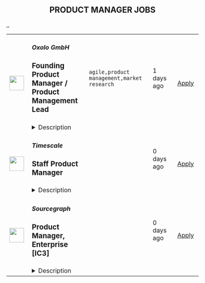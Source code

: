 <div align="center"><h2>PRODUCT MANAGER JOBS</h2></div><table><tr>
                <td width="100" height="100" rowspan="2">
                    <img src="https://remotive.com/job/1894504/logo" width="38px" height="auto">
                </td>
                <td width="300">
                    <h5>Oxolo GmbH</h5>
                    <h3>Founding Product Manager / Product Management Lead</h3>
                </td>
                <td width="300">
                    <code>agile,product management,market research</code>
                </td>
                <td width="200">
                <text>1 days ago</text>
                </td>
                <td width="100" rowspan="2">
                <a href="https://remotive.com/remote-jobs/product/founding-product-manager-product-management-lead-1894504" align="right" target="_blank">Apply</a>
                </td>
            </tr>
            <tr>
                <td colspan="3">
                <details><summary>Description</summary>
                <div class="h2">Your mission</div>
<p><strong>About Oxolo:</strong><br>At Oxolo, we're reimagining video storytelling by harnessing the power of AI. Our groundbreaking platform transforms simple product URLs into captivating, professional-grade videos, revolutionizing how people create videos these days. Our mission is to democratize high-quality video production, making compelling visual storytelling accessible to all. Join us on this exciting journey as we change the face of e-commerce, advertising, e-learning and more... one video at a time.</p>
<p><strong>Join us as our Founding Product Manager / Product Management Lead</strong></p>
<p>We are looking for a visionary Product Manager to lead our product initiatives from the ground up, shaping the future of our products and leaving a lasting impact on the industry. In our Series A startup, you will have the thrilling challenge of impacting and driving our product vision in a rapidly evolving market of Video AI. You will work closely with our CPO and help guide our product from start to becoming a market leader.</p>
<div class="h2">Your area of responsibility</div>
<ul style="">
<li style="">Impact and execute a comprehensive product strategy that aligns with business goals.</li>
<li style="">Lead product development from conception to launch, balancing vision with practical execution and ensuring market-fit with a user-centric approach.</li>
<li style="">Cultivate a high-performing cross-functional culture, fostering innovation, excellence and resilience.</li>
<li style="">Conduct product discovery and market research to identify customer needs and emerging trends.</li>
<li style="">Embrace ambiguity and rapidly changing environments to drive product and business success.</li>
<li style="">Champion a data-driven approach to decision-making, leveraging analytics to inform product direction.</li>
<li style="">Engage directly with customers to gather insights and foster strong relationships.</li>
<li style="">Prioritize effectively, balancing customer needs, business constraints, and technical challenges.</li>
</ul>
<div class="h2">Your profile</div>
<ul style="">
<li style="">Proven experience in product management (5+ yrs), preferably in a fast-paced, Series A or early-stage startup.</li>
<li style="">Demonstrated ability to develop successful product strategies and lead products from conception to market success.</li>
<li style="">Strong leadership skills, building and leading teams through uncertain and dynamic environments is a plus.</li>
<li style="">Excellent communication, stakeholder management, and team collaboration abilities.</li>
<li style="">Agile and adaptable, with a capacity to thrive in a fast-paced and uncertain environment.</li>
<li style="">A deep understanding of the tech industry and passion for innovation &amp; AI.</li>
<li style="">A strong passion for continuous learning, staying informed on the latest best practices, and emerging technologies.</li>
</ul>
<p>If you're excited to be at the forefront of AI video, apply now to join Oxolo! We look forward to hearing from you!</p>
<p>_<em>Research shows that while men apply to jobs when they meet an average of 60% of the criteria, women and other</em> <em>marginalized</em> <em>folks tend to only apply when they check every box. If you think you have what it takes, even if you don't meet every single point on the job description, please still get in touch. We'd love to have a chat and see if you could be a great fit.</em></p>
<div class="h2">Why us?</div>
<ul style="">
<li style="">Working at the forefront of AI Video Innovation</li>
<li style="">Excellent employee satisfaction</li>
<li style="">Competitive salary and</li>
<li style="">Participation in company success (VSOP)</li>
<li style="">Quarterly off-sites for the entire team all over the world</li>
<li style="">Home office set-up</li>
<li style="">Dynamic environment with a flat hierarchy, and a high level of transparency</li>
<li style="">Flexible working hours and the opportunity to work remotely, written and spoken English is a must as well as Central European time zone working hours.</li>
<li style="">Best hardware and software to ensure that work truly is enjoyable</li>
<li style="">A personal annual budget for further education/training</li>
</ul>
<div class="h1">About the company</div>
<p><strong>Oxolo was founded in 2020 in Hamburg, Germany with the goal of building technology that creates automated video content featuring virtual humans for advertisers, e-commerce, e-learning, e-health, and more. We take pride in having built a diverse, international team with over 15 nationalities represented and 20 languages spoken. Our team comprises around 50 people, mostly world-class engineers, and we work 100% remotely. Our Glassdoor rating is consistently 4.8* and we are one of the most sought-after remote-first companies for top talent. If you are ready to make an impact and play a pivotal role in realizing Oxolo’s vision as the world leader in synthetic media, we invite you to embark on this transformative journey with us.</strong></p>
<img src="https://remotive.com/job/track/1894504/blank.gif?source=public_api" alt=""/>
                </details>
                </td>
            </tr>,<tr>
                <td width="100" height="100" rowspan="2">
                    <img src="https://pbs.twimg.com/profile_images/1542681228666671107/L5LYJLAD_400x400.png" width="38px" height="auto">
                </td>
                <td width="300">
                    <h5>Timescale</h5>
                    <h3>Staff Product Manager</h3>
                </td>
                <td width="300">
                    <code></code>
                </td>
                <td width="200">
                <text>0 days ago</text>
                </td>
                <td width="100" rowspan="2">
                <a href="https://www.timescale.com/careers/7096678002?gh_jid=7096678002" align="right" target="_blank">Apply</a>
                </td>
            </tr>
            <tr>
                <td colspan="3">
                <details><summary>Description</summary>
                &lt;p&gt;Timescale is looking for an experienced and entrepreneurial&lt;strong&gt; Staff Product Manager&lt;/strong&gt; with a track record of successfully leading SaaS products end-to-end.&lt;/p&gt;
&lt;p&gt;This is an exciting opportunity to build the next great cloud-native database for the 25 million developers in the world.&lt;/p&gt;
&lt;p&gt;Product Managers at Timescale have a lot of responsibility and own the success of their products. You’ll deeply understand our customers, identify their jobs to be done, build product strategies to go after those markets, collaborate with design and engineering to build solutions to the identified problems, define positioning, and drive adoption, working closely with our go-to-market teams. You’ll work strategically and tactically to lead your product end-to-end, obsess about the customer experience, grow product adoption, and drive business outcomes.&lt;/p&gt;
&lt;p&gt;You&#39;ll succeed at Timescale if you are entrepreneurial, bold, scrappy, decisive, fired up in front of challenges and uncertainty, and get things done.&lt;/p&gt;
&lt;p&gt;&lt;em&gt;Timescale is a mostly remote company with team members around the world, and English language fluency is a requirement. The preferred candidate for this role will have working hours in East Coast American or European time zones to better coordinate with their teams.&lt;/em&gt;&lt;/p&gt;
&lt;p&gt;&lt;strong&gt;Responsibilities:&lt;/strong&gt;&lt;/p&gt;
&lt;ul&gt;
&lt;li&gt;Develop a deep understanding of our customers and their problems, the competitive landscape, and market trends.&lt;/li&gt;
&lt;li&gt;Identify what problems to focus on and the sequence of steps to solve them. Provide engineering and design with all the customer, market, and business context they need to define and build the right solutions.&lt;/li&gt;
&lt;li&gt;Articulate the value new products and features deliver before we start building them and iterate on that with input from customers as we make progress towards the release.&lt;/li&gt;
&lt;li&gt;Lead how their products are taken to market and drive marketing and sales to effectively communicate the value of the product and drive adoption.&lt;/li&gt;
&lt;li&gt;Define and measure success in the form of input and output metrics and connect those to the business outcomes the company wants to drive.&lt;/li&gt;
&lt;li&gt;Measure adoption of the product, run experiments, collect customer feedback regularly, and adjust plans as needed. Use data to support your decisions.&lt;/li&gt;
&lt;li&gt;Help support customer engagements and participate in sales enablement activities within the company as needed.&lt;/li&gt;
&lt;li&gt;Serve as the connective tissue between engineering, design, marketing, customer care, and other stakeholders, proactively communicating product questions and decisions.&lt;/li&gt;
&lt;/ul&gt;
&lt;p&gt;&lt;strong&gt;Requirements:&lt;/strong&gt;&lt;/p&gt;
&lt;ul&gt;
&lt;li&gt;8+ years of proven track record in product management, with at least 3+ years of experience on SaaS products.&lt;/li&gt;
&lt;li&gt;Experience owning product positioning and product market strategy for zero-to-one and one-to-scale products&lt;/li&gt;
&lt;li&gt;Excellent written and verbal communication and the ability to explain complex technical design in 20 seconds or 20 minutes, depending on the audience and goals.&lt;/li&gt;
&lt;li&gt;Ability to combine data-driven approaches with strong user empathy to figure out what/when/why to ship - we’re building a platform for millions of users, and there is lots to do!&amp;nbsp;&lt;/li&gt;
&lt;li&gt;Excited by ambiguous and vague problem definitions and the ability to refine them into an actionable plan.&lt;/li&gt;
&lt;li&gt;Strong sense of ownership, urgency, and problem-solving skills - Timescale is moving fast, and so should you. Trying things, making mistakes, and quickly improving are in our DNA.&lt;/li&gt;
&lt;li&gt;Comfortable engaging and working in the open with developer communities.&lt;/li&gt;
&lt;li&gt;Computer Science or technical degree preferred, or prior technical development experience.&lt;/li&gt;
&lt;/ul&gt;
&lt;p&gt;&lt;strong&gt;About Timescale&lt;/strong&gt;&lt;/p&gt;
&lt;p&gt;Timescale is the creator of TimescaleDB, the industry-leading relational database for time-series. Tens of thousands of organizations trust TimescaleDB today with their mission-critical time-series applications. The company is dedicated to serving software developers and businesses worldwide, enabling them to build exceptional data-driven products that &lt;strong&gt;measure everything that matters&lt;/strong&gt;: software applications, industrial equipment, financial markets, blockchain activity, consumer behavior, machine learning models, climate change, and more. Analyzing data across the time dimension (“time-series data”) enables developers to understand what is happening right now, how that is changing, and why that is changing. Timescale is a fully remote company with a global🌎 workforce and is backed by Tiger Global, Benchmark Capital, New Enterprise Associates, Redpoint Ventures, Icon Ventures, Two Sigma Ventures, and other leading investors. For more information, visit &lt;a href=&quot;http://www.timescale.com&quot;&gt;www.timescale.com&lt;/a&gt; or follow @TimescaleDB.&lt;/p&gt;&lt;div class=&quot;content-conclusion&quot;&gt;&lt;p&gt;By applying for this position, you are agreeing to &lt;a href=&quot;https://www.timescale.com/legal/timescale-applicant-privacy-note&quot; target=&quot;_blank&quot;&gt;Timescale&#39;s Applicant Privacy Notice.&lt;/a&gt;&amp;nbsp;&lt;/p&gt;&lt;/div&gt;
                </details>
                </td>
            </tr>,<tr>
                <td width="100" height="100" rowspan="2">
                    <img src="https://pbs.twimg.com/profile_images/1428393724527190022/4mt5PACL_400x400.png" width="38px" height="auto">
                </td>
                <td width="300">
                    <h5>Sourcegraph</h5>
                    <h3>Product Manager, Enterprise [IC3]</h3>
                </td>
                <td width="300">
                    <code></code>
                </td>
                <td width="200">
                <text>0 days ago</text>
                </td>
                <td width="100" rowspan="2">
                <a href="https://boards.greenhouse.io/sourcegraph91/jobs/5058556004" align="right" target="_blank">Apply</a>
                </td>
            </tr>
            <tr>
                <td colspan="3">
                <details><summary>Description</summary>
                
    <div class="content-intro"><h3>ALL SOURCEGRAPH ROLES ARE FULLY REMOTE</h3>
<h2><span style="color: #a112ff;">Who we are</span></h2>
<p>Our mission at Sourcegraph is to make it so that&nbsp;<a class="c-link" href="https://handbook.sourcegraph.com/strategy-goals/strategy" target="_blank" data-stringify-link="https://handbook.sourcegraph.com/strategy-goals/strategy" data-sk="tooltip_parent">everyone can code</a>, not just ~0.1% of the population. Our code graph powers Cody, the most powerful and accurate AI coding assistant, as well as our Code Search product, which helps devs explore their entire codebase and make large-scale migrations and security fixes. We’re building software that builds software, and in doing so we’re making devs more productive and preparing for a world where a lot more code gets written.</p>
<p>It’s an exciting time to join Sourcegraph. AI has taken over the world, and we’ve spent the last 10 years building infrastructure that’s integral to making AI generated code more powerful and accurate. Our customers include 4/5 FAANG companies, 4 of the top 10 banks, government organizations, Uber, Plaid, and many other companies building the software that pushes the world forward. We’ve raised $225M at a $2.625B valuation from <a class="c-link" href="https://techcrunch.com/2021/07/13/sourcegraph-raises-125m-series-d-on-2-6b-valuation-for-universal-code-search-tool/" target="_blank" data-stringify-link="https://techcrunch.com/2021/07/13/sourcegraph-raises-125m-series-d-on-2-6b-valuation-for-universal-code-search-tool/" data-sk="tooltip_parent">Andreessen Horowitz</a>,&nbsp;<a class="c-link" href="https://about.sourcegraph.com/blog/series-c-with-sequoia/" target="_blank" data-stringify-link="https://about.sourcegraph.com/blog/series-c-with-sequoia/" data-sk="tooltip_parent">Sequoia</a>,&nbsp;<a class="c-link" href="https://www.redpoint.com/companies/sourcegraph/" target="_blank" data-stringify-link="https://www.redpoint.com/companies/sourcegraph/" data-sk="tooltip_parent">Redpoint</a>,&nbsp;<a class="c-link" href="https://medium.com/craft-ventures/why-we-invested-in-sourcegraph-5ace28317e3d" target="_blank" data-stringify-link="https://medium.com/craft-ventures/why-we-invested-in-sourcegraph-5ace28317e3d" data-sk="tooltip_parent">Craft</a>&nbsp;and others. We’re making ambitious bets on our future and we’re looking to hire exceptional people to join our team as we make Sourcegraph one of the biggest and most influential companies in the world.</p></div>

    <h2><span style="color: rgb(140, 51, 236);"><strong>Working hours</strong></span></h2>
<p>🌎 Given that we are an all-remote company and hire <a href="https://handbook.sourcegraph.com/departments/people-ops/process/how-we-engage-talent-outside-the-us/">almost anywhere</a> in the world, we don’t have a particular time-zone preference for this role. However, there is a great amount of planning that takes place synchronously in the western US, so anyone in this role will need to overlap at least 4 hours/day with the US Pactific Time zone.</p>
<h2><span style="color: rgb(140, 51, 236);"><strong>Why this job is exciting</strong></span></h2>
<p>To achieve our mission, we're looking for a Product Manager to help grow our values-driven, all-remote team. Reporting to the VP of Product, you'll work on our marquee Code Search product, which represents the top product in the industry in this category and a significant percentage of our recurring&nbsp; revenue. You’ll have the opportunity to make a big impact as we level up this product to meet the increasingly high needs of our large enterprise customers.</p>
<p>As a Product Manager, you will have more responsibility, upside, and growth potential than anywhere else otherwise comparable. We strive to make Sourcegraph the best company where exceptionally talented people can thrive. If you join us, we know you’ll make a big impact!&nbsp; Here’s what we’re thinking:</p>
<p>📅 Within one month, you will…</p>
<ul>
<li>Begin 1:1’s with your manager, understand your 30-60-90 plan, meet &amp; shadow current members of the Sourcegraph team, and delve into your product area&nbsp;</li>
<li>Learn Sourcegraph’s core product development processes. Observe and understand our specific development processes and how features move through the development cycle.</li>
<li>Onboard and learn development software stack. Understand how they relate to the overall product life cycle.</li>
<li>Effectively translate requirements into user stories with acceptance criteria. Identify requirement gaps needed for upcoming features. Groom and review the backlog with the team during planning sessions. Consult with the development team, stakeholders, internal teams, and customers to gather feedback on upcoming features.</li>
<li>Learn internal product processes such as Win/Loss interviews, customer interviews, and customer feedback processes.&nbsp;</li>
<li>Set your goals with your manager and develop an action plan to achieve them</li>
</ul>
<p>📅 Within three months, you will…</p>
<ul>
<li>Successfully lead a development team by running planning meetings, attending retrospectives and daily standups. Fully own the team backlog and identify high value features that align to the product vision. Leads requirements gathering effort on upcoming epics.&nbsp;</li>
<li>Work closely with designers and engineering leads to scope complexity of upcoming features. Understand technical complexity when approaching epics and larger initiatives. Understand tradeoffs of time to build vs value to the customer. Able to communicate and negotiate tradeoffs with stakeholders to drive prioritization.&nbsp;</li>
<li>Identify and scope appropriate MVP feature sets as they relate to the larger efforts of the product team.&nbsp;</li>
<li>Write and communicate release documentation highlighting the customer pain point and the end solution.&nbsp;&nbsp;</li>
</ul>
<p>📅 Within six months, you will…</p>
<ul>
<li>Drive the strategy for the product/set of features you’re responsible for, making a real-world impact on the adoption and retention of customers.</li>
<li>Establish, track, and report progress on product metrics and KPIs for Product Leadership and internal stakeholders</li>
<li>Identify key success metrics for a product surface and take ownership for evangelizing the surface with all Sourcegraph stakeholders.</li>
<li>Conduct product feedback interviews with customers to solicit and gather feedback on existing features, as well as speak to new features coming up in development.&nbsp;</li>
<li>Become certified in presenting the Product Vision to customers. Become comfortable talking about product vision with external stakeholders.&nbsp;&nbsp;</li>
</ul>
<h2><span style="color: rgb(140, 51, 236);"><strong>About you&nbsp;</strong></span></h2>
<p>Our Product Managers are hard-working, results-driven, and passionate people advocates! We are product machines - passionate about turning feedback from our customers and turning that into better products. You are an enthusiastic, driven, and results-oriented Product Manager who shares<a href="https://about.sourcegraph.com/company/values"> our values</a> and has a passion for all things Product.</p>
<p>🔍 Your skill-set:</p>
<ul>
<li>5+ years working as a product manager.</li>
<li>Demonstrated leadership skills and ability to drive and influence product strategy across engineering, design, and distribution.</li>
<li>Deep knowledge of the needs of enterprise customers, not just the core workflows but common supporting requirements like support, security, privacy and auditing.</li>
<li>Experience working as a software engineer. This is a very technical role and requires software engineering experience to effectively communicate with engineers and make educated decisions affecting product scope and performance at scale.</li>
<li>Strong understanding of Git and Git workflows.</li>
<li>Excellent written and verbal communication skills, technical writing ability, and use of data to back up your arguments.</li>
<li>Ability to stay focused on goals and strategically prioritize work.</li>
<li>Deep passion for developer tools and productivity enhancements.</li>
</ul>
<h2><span style="color: rgb(140, 51, 236);"><strong>Level</strong></span></h2>
<p>📊 This job is an IC3.&nbsp; You can read more about <a href="https://handbook.sourcegraph.com/benefits-pay-perks/pay-expenses/compensation/leveling-guide/">our job leveling philosophy</a> in our Handbook.</p>
<h2><span style="color: rgb(140, 51, 236);"><strong>Compensation</strong></span></h2>
<p><strong>💸 We pay you an above-average salary</strong> because we want to hire the best people who are fully focused on helping Sourcegraph succeed, not worried about paying bills. You will have the flexibility to work and live anywhere in the world<em> (unless specified otherwise in the job description)</em>, and we’ll never take your location or current/past salary information into account when determining your compensation.&nbsp; As an <a href="https://handbook.sourcegraph.com/company-info-and-process/values/#sts=Open%20and%20transparent">open and transparent </a>company that values equitable and competitive compensation for everyone, our <a href="https://handbook.sourcegraph.com/benefits-pay-perks/pay-expenses/compensation/">compensation ranges are visible</a> to every single Sourcegraph Teammate. To determine your salary, we use a number of market and data-driven salary sources and target the high-end of the range, ensuring that we’re always paying above market regardless of where you live in the world.&nbsp;&nbsp;</p>
<p>💰 The target compensation for this role is $165,000 USD base.</p>
<p>📈 In addition to our cash compensation, we offer equity (because when we succeed as a company, we want you to succeed, too) and generous <a href="https://handbook.sourcegraph.com/benefits-pay-perks/benefits-perks/">perks &amp; benefits</a>.</p>
<h2><strong><span style="color: rgb(140, 51, 236);">Interview process</span>&nbsp;</strong></h2>
<p><em>Below is the interview process you can expect for this role (you can read more about </em><a href="https://handbook.sourcegraph.com/talent/types_of_interviews"><em>the types of interviews</em></a><em> in our Handbook). It may look like a lot of steps, but rest assured that we move quickly and the steps are designed to help you get the information needed to determine if we’re the right fit for you… Interviewing is a two-way street, after all!&nbsp;</em></p>
<p>We expect the interview process to take 5 hours in total.</p>
<p><strong>👋 Introduction Stage</strong> - we have initial conversations to get to know you better…</p>
<ul>
<li>[30m]<a href="https://handbook.sourcegraph.com/departments/product-engineering/product/roles/interviews/initial_screen">&nbsp;Recruiter Screen</a>&nbsp;- Kelsey Nagel</li>
<li>[60m]&nbsp;<a href="https://about.sourcegraph.com/handbook/talent/types_of_interviews#peer-interview">Peer</a>&nbsp;/&nbsp;<a href="https://handbook.sourcegraph.com/departments/people-talent/talent/process/types_of_interviews/#resume-deep-dive">Resume Deep Dive</a> - Taylor Sperry</li>
</ul>
<p><strong>🧑‍💻 Team Interview Stage</strong> - we then delve into your experience in more depth and introduce you to members of the team…</p>
<ul>
<li>[15m]<a href="https://handbook.sourcegraph.com/departments/product-engineering/product/roles/interviews/hm_intro_call">&nbsp;Hiring Manager Screen</a>&nbsp;- Chris Sells</li>
<li>[45m]<a href="https://handbook.sourcegraph.com/departments/talent/process/types_of_interviews/#engineering-collaboration">&nbsp;Engineering Collaboration</a> - Erika Rice Scherpelz &amp; Camden Cheek</li>
<li>[60m]&nbsp;<a href="https://handbook.sourcegraph.com/departments/people-talent/talent/process/types_of_interviews/#product-manager-overview-of-past-projects">Overview of Past Projects</a> (requires preparation) - Chris Sells, Kevin Chen, Rob Rhyne &amp; Taylor Sperry</li>
<li>[30m]&nbsp;<a href="https://handbook.sourcegraph.com/departments/people-talent/talent/process/types_of_interviews/#values-interview">Values Interview</a></li>
</ul>
<p><strong>🎉 Final Interview Stage </strong>- we move you to our final round, where you meet cross-functional partners and gain a better understanding of our business and values holistically…</p>
<ul>
<li>[30m] <a href="https://handbook.sourcegraph.com/departments/product-engineering/product/roles/interviews/hm_intro_call">Final Hiring Manager Interview</a>&nbsp;with Chris Sells</li>
<li>[30m]&nbsp;<a href="https://handbook.sourcegraph.com/talent/types_of_interviews#leadership-interview">Leadership</a> - Beyang Liu&nbsp;</li>
<li>We check references and conduct your background check</li>
</ul>
<p>Please note - you are welcome to request additional conversations with anyone you would like to meet, but didn’t get to meet during the interview process.</p>

    

    <div class="content-conclusion"><h2><span style="color: #a112ff;">Not sure if this is you?</span></h2>
<p><span style="font-weight: 400;">We want a diverse, global team, with a broad range of experience and perspectives. If this job sounds great, but you’re not sure if you qualify, apply anyway! We carefully consider every application, and will either move forward with you, find another team that might be a better fit, keep in touch for future opportunities, or thank you for your time.</span></p>
<h2><span style="color: #a112ff;">Learn more about us</span></h2>
<p><span style="font-weight: 400;">To create a product that serves the needs of all developers, we are building a diverse </span><a href="https://handbook.sourcegraph.com/company-info-and-process/remote"><span style="font-weight: 400;">all-remote team</span></a><span style="font-weight: 400;"> that is </span><a href="https://handbook.sourcegraph.com/team"><span style="font-weight: 400;">distributed across the world</span></a><span style="font-weight: 400;">. Sourcegraph is an equal opportunity workplace; we welcome people from all backgrounds and communities.&nbsp;</span></p>
<p><span style="font-weight: 400;">We provide </span><a href="https://about.sourcegraph.com/handbook/people-ops/compensation"><span style="font-weight: 400;">competitive compensation</span></a><span style="font-weight: 400;"> and </span><a href="https://about.sourcegraph.com/handbook/people-ops/benefits-and-perks"><span style="font-weight: 400;">practical benefits</span></a><span style="font-weight: 400;"> to keep you happy and healthy so that you can do your best work.&nbsp;</span><span style="font-weight: 400;">&nbsp;</span></p>
<p><span style="font-weight: 400;">Learn more about what it is like to work at Sourcegraph by reading </span><a href="https://about.sourcegraph.com/handbook/"><span style="font-weight: 400;">our handbook</span></a><span style="font-weight: 400;">.</span></p>
<p><span style="font-weight: 400;">We want to ensure Sourcegraph is an environment that suits your working style and empowers you to do your best work, so we are eager to answer any questions that you have about us at any point in the interview process.</span></p>
<p><span style="font-weight: 400;">Go back to the </span><a href="https://about.sourcegraph.com/jobs/"><span style="font-weight: 400;">careers page</span></a><span style="font-weight: 400;"> for all open positions.</span></p>
<p>&nbsp;</p>
<p><em><span style="font-weight: 400;">Sourcegraph participates in <a href="https://handbook.sourcegraph.com/departments/people-talent/e-verify/" target="_blank">E-Verify</a> for U.S. Employees</span></em></p></div>

                </details>
                </td>
            </tr>,<tr>
                <td width="100" height="100" rowspan="2">
                    <img src="https://pbs.twimg.com/profile_images/1592609773958025216/CaG1yAqK_400x400.png" width="38px" height="auto">
                </td>
                <td width="300">
                    <h5>Mechanical Orchard</h5>
                    <h3>R&D Product Manager</h3>
                </td>
                <td width="300">
                    <code></code>
                </td>
                <td width="200">
                <text>0 days ago</text>
                </td>
                <td width="100" rowspan="2">
                <a href="https://jobs.lever.co/mechanicalorchard/ecdf0039-af28-46c7-ba45-971b9aa92011" align="right" target="_blank">Apply</a>
                </td>
            </tr>
            <tr>
                <td colspan="3">
                <details><summary>Description</summary>
                <div class="section page-centered" data-qa="job-description"><div><span style="font-size: 11pt">Mechanical Orchard is a fast-growing startup that takes a fresh view on old problems. We replace legacy computing systems for the Global 2000, with a focus on mitigating risk and creating a genuinely solid foundation for innovating and adapting.&nbsp;</span></div><div><br></div><div><span style="font-size: 11pt">Our background in software development and the impact on the industry is well known, and we've literally helped write the book on XP and other impactful agile practices. We’re applying the same thoughtfulness and rigor in weaving AI into everything we do. We believe in the durable principles behind agile, and embrace the power of cross-functional teams, collective ownership, test driven development, short feedback loops, and continuous improvement.</span></div><div><br></div><div><span style="font-size: 11pt">We are Generous, Ethical, Effective, and Kind.</span></div><div><br></div><div><span style="font-size: 11pt">Generative AI plays an important role for us, in particular around analysis and reverse engineering of legacy systems. We’re exploring ways that generative AI and other complementary technologies can accelerate our mainframe modernization delivery, with an eye to developing internal tools and external products that complement our services offerings.</span></div><div><br></div><div><span style="font-size: 11pt">We’re looking for an experienced product manager to join our R&amp;D team. In this role, you will be expected to:</span></div><div><br></div><div><span style="font-size: 11pt">- Work as part of a balanced product team, collaborating with engineers, researchers, product designers, and other roles to develop solutions for internal teams and external customers</span></div><div><span style="font-size: 11pt">- Engage closely with client delivery teams, external customers, and business stakeholders to understand their needs, particularly in the context of mainframe modernization, and leveraging this understanding to shape the product strategy and inform decision-making</span></div><div><span style="font-size: 11pt">- Research on-going developments in the generative AI space and work closely with the R&amp;D applied AI team to identify ways that these developments can be applied to solving customer problems</span></div><div><span style="font-size: 11pt">- Use lean startup and lean UX principles to develop and test product ideas quickly and efficiently</span></div><div><span style="font-size: 11pt">- Work in partnership with product designer(s) to conduct user research, develop experiments, design solutions, validate design effectiveness, and iterate on designs based on qualitative and quantitative feedback from users, customers, and the development team</span></div><div><span style="font-size: 11pt">- Manage a fine grained backlog that drives incremental progress in terms of learning and value</span></div><div><span style="font-size: 11pt">Organize and facilitate regular project planning meetings, brainstorming sessions, team retrospectives, and other agile team ceremonies&nbsp;</span></div><div><span style="font-size: 11pt">- Monitor, analyze, and discern learnings from qualitative and quantitative data&nbsp;</span></div><div><span style="font-size: 11pt">- Apply and advocate for modern product practices including lean / lean UX and user centered design</span></div><div><br></div><div><span style="font-size: 11pt">The ideal candidate should possess:</span></div><div><br></div><div><span style="font-size: 11pt">- Proven experience as a software product manager, with experience across the entire product lifecycle, and a deep understanding of product management principles</span></div><div><span style="font-size: 16px">- Some </span><span style="font-size: 11pt">exposure to ML/AI, with an understanding of how generative AI and language models work</span></div><div><span style="font-size: 11pt">- Experience in an R&amp;D environment, demonstrating the ability to navigate exploratory and innovative technology domains</span></div><div><br></div><div><span style="font-size: 11pt">Strong communication and collaboration skills as well as empathy are essential for working closely with the development team, customers, and others at Mechanical Orchard.</span></div><div><br></div><div><span style="font-size: 11pt">This is a full time, remote position, and we’re looking for candidates in the US Eastern, US Central, or European time zones.</span></div><div><br></div><div><span style="font-size: 11pt">Occasional travel may be required for customer visits or team gatherings.&nbsp;</span></div></div><div class="section page-centered" data-qa="closing-description"><div><span style="font-size: 11pt">Mechanical Orchard, Inc. is an Equal Opportunity Employer and Prohibits Discrimination and Harassment of Any Kind. Mechanical Orchard, Inc. is committed to the principle of equal employment opportunity for all employees and to providing employees with a work environment free of discrimination and harassment. All employment decisions at Mechanical Orchard, Inc. are based on business needs, job requirements and individual qualifications, without regard to race, color, religion or belief, national, social or ethnic origin, sex (including pregnancy), age, physical, mental or sensory disability, HIV Status, sexual orientation, gender identity and/or expression, marital, civil union or domestic partnership status, past or present military service, family medical history or genetic information, family or parental status, or any other status protected by the laws or regulations in the locations where we operate. Mechanical Orchard, Inc. will not tolerate discrimination or harassment based on any of these characteristics. Mechanical Orchard, Inc. encourages applicants of all ages. Mechanical Orchard, Inc. will provide reasonable accommodation to employees who have protected disabilities consistent with local law.</span></div><div><br></div><div>We look forward to reviewing your application. Thanks!</div></div><div class="section page-centered last-section-apply" data-qa="btn-apply-bottom"><a class="postings-btn template-btn-submit hex-color" data-qa="show-page-apply" href="https://jobs.lever.co/mechanicalorchard/ecdf0039-af28-46c7-ba45-971b9aa92011/apply">Apply for this job</a></div>
                </details>
                </td>
            </tr>,<tr>
                <td width="100" height="100" rowspan="2">
                    <img src="https://lever-client-logos.s3.us-west-2.amazonaws.com/2e1a369c-b58f-41ac-8d86-4b0a77695e68-1687915522032.png" width="38px" height="auto">
                </td>
                <td width="300">
                    <h5>Empower</h5>
                    <h3>Product Manager (Remote)</h3>
                </td>
                <td width="300">
                    <code></code>
                </td>
                <td width="200">
                <text>0 days ago</text>
                </td>
                <td width="100" rowspan="2">
                <a href="https://jobs.lever.co/empower.me/68872be8-ae71-4b68-a606-84cd03d47ad6" align="right" target="_blank">Apply</a>
                </td>
            </tr>
            <tr>
                <td colspan="3">
                <details><summary>Description</summary>
                <div><b style="font-size: 24px">EMPOWER OVERVIEW</b></div><div><br></div><div><a href="http://empower.me/" class="postings-link">Empower</a>&nbsp;is a high-growth financial technology company on a mission to expand access to fair credit to give anyone in the world the opportunity to improve their financial security and mobility. We dream up and launch one-of-a-kind features that help our members get money instantly whenever they need it, save for the future, and rewrite their financial story. Our members see Empower Cash Advance as a life-saver and the new Empower Thrive line of credit (currently in beta, launching soon) as a lifeline to low-cost borrowing and the only practical path to building good credit.</div><div><br></div><div>Empower is backed by Sequoia Capital, Blisce, and Icon Ventures. Are we the next great place to grow your impact and accelerate your career? We think so:</div><div><br></div><div>Inc. ranked Empower #56 in the 2023 Inc. 5000 list of the fastest-growing private companies in the US (#55 in 2022). Forbes put Empower on its 2023 list of America's Best Startup Employers. Fast Company recognized the new Empower Thrive line of credit in their 2022 list of the Next Big Things in Tech. </div><div><br></div><div><b style="font-size: 18px">THE EMPOWER WAY</b></div><div><b>Great Expectations</b>: We come up with bold, audacious goals for ourselves and go all out for impact</div><div><b>Owner Mindset</b>: We give every employee latitude to act independently, make smart choices, and move the business forward</div><div><b>Spirited Debate</b>: We love skeptics and seek counter opinions to challenge our personal assumptions and expand our view</div><div><b>Customer Obsession: </b>We listen to understand, empathize, and create a memorable, rewarding experience for our community</div><div><b>Inclusive Collaboration</b>: We believe diverse teams make the best decisions, and we strive to give diverse voices a seat at the table</div><div>N<b>o Jerks Allowed</b>: We value our relationships and take the time to build trust and connection and communicate respectfully</div><div><span style="font-size: 12pt">&nbsp;</span></div><div><br></div><div><b style="font-size: 18px">WHAT EMPOWER OFFERS</b></div><div><br></div><div>Competitive salary</div><div>Generous equity package</div><div>Full healthcare and dental benefits</div><div>Technology expense reimbursement</div><div>Work from anywhere</div><div><span style="font-size: 12pt">&nbsp;</span></div><div><br></div><div>&nbsp;</div><div><b style="font-size: 18px">JOB DESCRIPTION</b></div><div>We’re looking for extraordinary people to help lead product development as Empower continues to scale. Our product leaders are customer-centric, collaborate intensely with other key disciplines, and make decisions with an eye towards Empower’s business. Successful product managers are ambitious and resourceful -- willing to do whatever it takes to deliver value to our customers.</div><div>More specifically, members of the product team drive the strategy, tactics, and delivery timelines for all Empower features and products. They identify opportunities and develop perspectives on the most impactful things we should be building for our customers, and then they go do the work required to build those experiences by getting cross-functional support, designing specs, overseeing development and measuring outcomes. Empower product managers are experts in cross-functional partnership, constantly engaging colleagues in Operations, Marketing, Finance, Compliance, Support, and other Product areas in order to deliver on their goals and maximize impact. If you’re looking for a role where you can have massive impact and a wide scope, you’ll find this role compelling, challenging, and rewarding.</div><div><br></div><div><span style="font-size: 10.5pt">Empower is a remote-first company. We drive connectivity through regular company offsites. Travel for company offsites is expected at a minimum 2 times a year.</span></div><div>For US based employee's, this salary range includes several career levels of consideration and will be discussed further during the interview process. The salary range is based on a variety of factors such as candidate experience, qualifications, and business needs. The base pay range is subject to change and may be modified in the future. </div><h3>Qualifications</h3><li>We are looking for product  managers and product leaders with varying levels of experience (minimum of 3+ years work experience in product management or management consulting/investment banking)</li><li>Bachelor’s degree (or greater) in an analytical or technical discipline (e.g., Engineering, Computer Science, Economics)</li><li>Strong analytical abilities and are comfortable defining and measuring goals consistently</li><li>Strong customer empathy and experience shaping product direction and execution based on customer needs</li><li>A get-it-done mindset; you’re resourceful and happy to be hands on and in the weeds</li><li>A interest in addressing  complicated and impactful product &amp; business problems</li><li>Experience delivering complex, cross-functional product initiatives&nbsp;</li><li>Strong strategic thinking, problem solving, and logical structuring abilities</li><li>Comfort with ambiguity; the ability to independently lay out and test clear hypotheses, and solve      problems without well-defined direction</li><li>Excellent verbal and written communication skills</li><div>At Empower, we hire for people that push themselves to understand others and seek out ways to challenge their personal assumptions. Our hope is that by fostering such an environment, we strengthen our business and relationships by putting people first. We are committed to building a diverse, inclusive, and equitable workspace where everyone (regardless of age, education, ethnicity, gender, sexual orientation, or any personal characteristics) feels like they belong. Even if your experience doesn’t exactly match up to our job description, you should feel empowered to apply regardless!&nbsp;</div>
                </details>
                </td>
            </tr>,<tr>
                <td width="100" height="100" rowspan="2">
                    <img src="https://avatars.githubusercontent.com/u/87750292?s=200&v=4" width="38px" height="auto">
                </td>
                <td width="300">
                    <h5>Scroll</h5>
                    <h3>Senior Product Manager</h3>
                </td>
                <td width="300">
                    <code></code>
                </td>
                <td width="200">
                <text>0 days ago</text>
                </td>
                <td width="100" rowspan="2">
                <a href="https://jobs.lever.co/ScrollFoundation/f08ccc00-1bae-48dc-82b5-f47a1e01937d" align="right" target="_blank">Apply</a>
                </td>
            </tr>
            <tr>
                <td colspan="3">
                <details><summary>Description</summary>
                <div>*Scroll has a remote-first work culture, our staff base is globally distributed and we are location agnostic. We make hiring decisions based on talent, culture fit and role suitability. If you have the skills and experience requested by this job description then please APPLY!</div><div>We are hiring the senior product manager to execute ongoing developer-facing frontend product initiatives. You will be driving ongoing experimentations of new product-lead initiatives to learn how we can support developer/user growth at all stages (awareness, consideration or retention). Potentially, your initiatives will turn out to be a powerful tool for developer/user growth on which we can double down investment to scale up.</div><div><br></div><div><b>About Scroll…</b></div><div>Scroll is building an open source, bytecode level compatible zkEVM layer 2 solution for Ethereum. Our mission is to scale Ethereum while maintaining our values of credible neutrality, openness, and community driven.</div><div><br></div><h3>Responsibilities: </h3><li>Your primary objective is to help Scroll explore growth levers to grow developer communities with a product-driven mindset;</li><li>You absorb ideas from Founders, BD, DevRel, engineers and research from developers, work with cofounders and stakeholders to sponsor your projects;</li><li>Execute project with designers and engineers and share feedback and learnings with stakeholders and initiate projects;</li><li>Part of your job is to craft a good product solution with stakeholders, and you have the space to be creative, and try out new ideas which some of them might turn out to be a long-term growth lever for Scroll;</li><li>In long-term, you will become the thought leader for Scroll and completely own projects and roadmaps;</li>,<h3>Requirements:</h3><li>5 experience in working in product management across at least two distinct business domains</li><li>1 year experience in building product in Web3</li><li>Able to identify, prioritize and articulate user problems from noisy data and raw info;</li><li>Able to come up with creative solutions;</li><li>Perfect product execution: on time, high quality with measurable impact and learnings</li><li>Have a good sense of UX craft;</li><li>Familiar and passionate about blockchain ecosystem, and also have an opinion on how the ecosystem will evolve;</li><li>Familiar with Scroll’s tech stack and differentiations</li>,<h3>About You</h3><li>You are a self-starter and ability to take ownership, well organised, self-disciplined and effective when working autonomously on tasks and projects;</li><li>You are responsive, collaborative and committed person with a high work ethic;</li><li>You are a high class communicator who can articulate their views succinctly on calls or asynchronously in globally distributed, remote teams;</li><li>You relish working in an agile start-up environment;</li><li>You are a great listener who understands when to listen first and engages well with colleagues;</li><li>You are a resilient, driven individual who is willing and able to continually develop and iterate to succeed;</li>,<h3>What We Offer </h3><li>A mission-led, collaborative culture</li><li>Opportunity to work with cutting edge technology and like-minded people who are contributing to the progression of Ethereum</li><li>Competitive salary package / generous paid time off / annual growth budget</li><li>Remote from any location with flexible hours</li><li>Home office set up / co-working membership allowance</li><li>Private healthcare in selected countries</li><div>Scroll is proud to be an equal opportunity workplace. We are committed to equal employment opportunities regardless of race, color, ancestry, religion, sex, national origin, sexual orientation, age, citizenship, marital status, disability, gender identity, or Veteran status. If you have a disability or special need, please let us know and we'll do our best to accommodate.</div>
                </details>
                </td>
            </tr>,<tr>
                <td width="100" height="100" rowspan="2">
                    <img src="https://lever-client-logos.s3-us-west-2.amazonaws.com/0f4b434e-502f-4390-9819-c058d43028c1-1595260531860.png" width="38px" height="auto">
                </td>
                <td width="300">
                    <h5>Bio Render</h5>
                    <h3>Product Manager - AI Product & Personalization (Multiple Levels)</h3>
                </td>
                <td width="300">
                    <code></code>
                </td>
                <td width="200">
                <text>0 days ago</text>
                </td>
                <td width="100" rowspan="2">
                <a href="https://jobs.lever.co/biorender/36bad59a-16ad-4a9f-86ba-e353966349cf" align="right" target="_blank">Apply</a>
                </td>
            </tr>
            <tr>
                <td colspan="3">
                <details><summary>Description</summary>
                <div>At BioRender, our mission is to accelerate the world’s ability to learn, discover and communicate science. We are passionate about democratizing science communication in order to accelerate scientific discovery and understanding. We're looking for amazing people to help create the world’s go-to-place and platform where science is communicated. Come join us!</div><div><br></div><div>As a Product Manager - AI Product &amp; Personalization at BioRender you will have an opportunity to help accelerate our ability to return <b>billions </b>of hours to scientists by 10xing the creation speed of scientific illustrations. As our first AI product hire, you will set the vision and own the execution for how BioRender can craft an effortlessly beautiful and efficient figure creation experience for scientists. This is a high visibility role with significant opportunity for ownership and impact.&nbsp;</div><h3>You Will </h3><li><b>Define Vision and Strategy:</b> Act as a strong Individual Contributor to lead Cross Functional teams in defining the vision for 10x figure creation speed, converting that vision into a tangible short and long term roadmap, and then partner with engineering, data scientists, and designer to make that roadmap into a tangible reality for our users</li><li><b>Execute Effectively:</b> Leverage data, user research, and domain knowledge to deliver results in a fast paced environment</li>,<h3>Our Ideal Fit</h3><li>You want to revolutionize how science is communicated around the world.</li><li>You have <b>a deep desire </b>to leverage technology and data to drive innovation for scientists.</li><li>You have a <b>proven track record </b>of building high quality products with a focus on AI/ ML and personalization.</li><li>You are <b>deeply data-driven</b>, and know how to analyze and manipulate data to make informed decisions, and partner closely with Data Scientists.</li><li>You are <b>customer obsessed </b>and have a clear track record of delivering world class solutions to solve complex user problems.</li><li>You live and breathe <b>humility</b>. You understand that putting the user first means hanging your ego at the door and letting them prove you wrong.</li><li>You have a <b>strong sense of ownership </b>and will do whatever it takes to make the product and team successful.</li><li>You enjoy working in <b>fast-paced, startup</b> environments.</li>,<h3>Qualifications </h3><li>5+ years of product management experience, ideally at a fast growing SaaS startup</li><li>Product Management experience shipping deeply technical products in the domains of ML / AI&nbsp;</li><li>Experience in personalization or recommendation engines</li><li>Experience tying together user insights with data to make the most effective product decisions </li>,<h3>Nice to Haves</h3><li>Experience working on Search Ranking products</li><li>Educational background in life sciences</li><li>0-1 Experience launching products garnering mass adoption&nbsp;</li><div><br></div><div>We typically expect candidates to have 5-8 years of experience to achieve these accomplishments. However, we recognize that career paths vary, and your unique journey may have equipped you with the necessary skills. If you believe you have what it takes to excel in this role, and are hungry to make a significant impact in the world of scientific illustration,&nbsp; we encourage you to apply!</div>,<h3>Why join us?</h3><li>We are mission-driven, and work collaboratively towards our shared vision of improving scientific communication and accelerating scientific discovery: BioRender figures have appeared in more than 16,000 publications!&nbsp;</li><li>It’s a product that users love! We have a world-class NPS and a community of loyal fans. Check out our Testimonials page to see what our customers are saying about us: <a href="https://biorender.com/testimonials/" class="postings-link">https://biorender.com/testimonials/&nbsp;</a></li><li>We are in the top quartile for profitability and year-over-year revenue growth, with users in 200+ countries.</li><li>BioRender is an equal opportunity employer, and an inclusive hiring process and work environment is a part of our DNA.&nbsp;</li><li>We’re remote-first and have team members across Canada and the United States. A physical office in Toronto is available, but you have the flexibility to work from anywhere.&nbsp;</li><li>We’re backed by top investors, accelerators, and some of the most successful life science entrepreneurs and philanthropists in the world including Y Combinator, Malala Fund founders, and Fifty Years VC.&nbsp;</li><li>We are committed to building a warm, inclusive, and diverse environment. Check out how we make sure our <a href="https://www.biorender.com/biorender-careers" class="postings-link">employees come first</a>.</li><div>Check out our candidate resource - <a href="https://biorender.notion.site/Engineering-Product-Design-66275a3c2cca42e39234412881621467" class="postings-link">Engineering, Product &amp; Design at BioRender!</a>&nbsp;</div><div>You can also read more about the <a href="https://biorender.notion.site/BioRender-Candidate-Resources-8255c155797f442a950720a33b4764d5" class="postings-link">BioRender interview process and FAQs here</a>! </div><div><br></div>
                </details>
                </td>
            </tr></table>